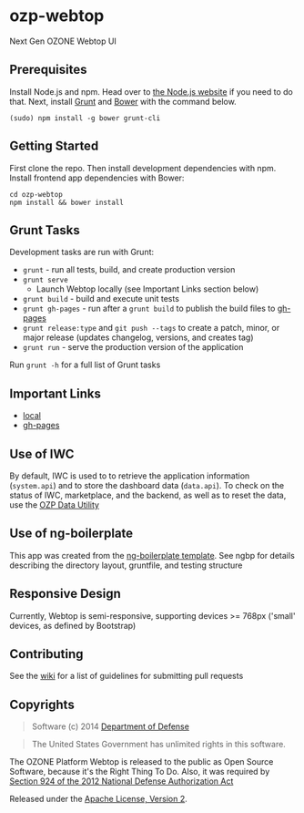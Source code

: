 # ozp-webtop

Next Gen OZONE Webtop UI

## Prerequisites
Install Node.js and npm. Head over to [the Node.js website](http://nodejs.org/)
if you need to do that.
Next, install [Grunt](http://gruntjs.com/) and [Bower](http://bower.io/) with
the command below.

    (sudo) npm install -g bower grunt-cli

## Getting Started
First clone the repo. Then install development dependencies with npm. Install
frontend app dependencies with Bower:

    cd ozp-webtop
    npm install && bower install

## Grunt Tasks
Development tasks are run with Grunt:

 - `grunt` - run all tests, build, and create production version
 - `grunt serve`
     * Launch Webtop locally (see Important Links section below)
 - `grunt build` - build and execute unit tests
 - `grunt gh-pages` - run after a `grunt build` to publish the build files to
 [gh-pages](http://ozoneplatform.github.io/ozp-webtop/)
 - `grunt release:type` and `git push --tags` to create a patch, minor, or
 major release (updates changelog, versions, and creates tag)
 - `grunt run` - serve the production version of the application

Run `grunt -h` for a full list of Grunt tasks

## Important Links
* [local](http://localhost:9100)
* [gh-pages](http://ozoneplatform.github.io/ozp-webtop/tools/index.html)

## Use of IWC
By default, IWC is used to to retrieve the application information
(`system.api`) and to store the dashboard data (`data.api`). To check on the
 status of IWC, marketplace, and the backend, as well as to reset the
 data, use the [OZP Data Utility](http://ozoneplatform.github.io/ozp-webtop/tools/ozpDataUtility/index.html)

## Use of ng-boilerplate
This app was created from the
[ng-boilerplate template](https://github.com/ngbp/ngbp).
See ngbp for details describing the directory layout, gruntfile, and testing
structure

## Responsive Design
Currently, Webtop is semi-responsive, supporting devices >= 768px ('small'
devices, as defined by Bootstrap)

## Contributing
See the [wiki](https://github.com/ozoneplatform/ozp-webtop/wiki/Pull-Request-Checklist)
 for a list of guidelines for submitting pull requests

## Copyrights
> Software (c) 2014 [Department of Defense](http://defense.gov/ "DoD")

> The United States Government has unlimited rights in this software.

The OZONE Platform Webtop is released to the public as Open Source Software,
because it's the Right Thing To Do. Also, it was required by [Section 924 of the 2012 National Defense Authorization Act](http://www.gpo.gov/fdsys/pkg/PLAW-112publ81/pdf/PLAW-112publ81.pdf "NDAA FY12")

Released under the
[Apache License, Version 2](http://www.apache.org/licenses/LICENSE-2.0.html "Apache License v2").
